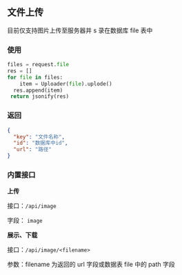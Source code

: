 ## 文件上传

目前仅支持图片上传至服务器并 s 录在数据库 file 表中

### 使用

```python
files = request.file
res = []
for file in files:
	item = Uploader(file).uplode()
  res.append(item)
 return jsonify(res)
```

### 返回

```json
{
  "key": "文件名称",
  "id": "数据库中id",
  "url": "路径"
}
```

### 内置接口

**上传**

接口：`/api/image`

字段： `image`

**展示、下载**

接口：`/api/image/<filename>`

参数：filename 为返回的 url 字段或数据表 file 中的 path 字段
